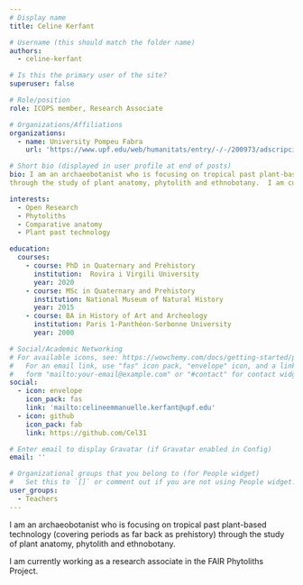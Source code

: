 ```yaml
---
# Display name
title: Celine Kerfant

# Username (this should match the folder name)
authors:
  - celine-kerfant

# Is this the primary user of the site?
superuser: false

# Role/position
role: ICOPS member, Research Associate

# Organizations/Affiliations
organizations:
  - name: University Pompeu Fabra
    url: 'https://www.upf.edu/web/humanitats/entry/-/-/200973/adscripcion/c%C3%A9line-emmanuelle-kerfant'

# Short bio (displayed in user profile at end of posts)
bio: I am an archaeobotanist who is focusing on tropical past plant-based technology (covering periods as far back as prehistory) 
through the study of plant anatomy, phytolith and ethnobotany.  I am currently working as a research assistant in the FAIR Phytoliths Project.

interests:
  - Open Research
  - Phytoliths
  - Comparative anatomy
  - Plant past technology

education:
  courses:
    - course: PhD in Quaternary and Prehistory
      institution:  Rovira i Virgili University
      year: 2020
    - course: MSc in Quaternary and Prehistory
      institution: National Museum of Natural History
      year: 2015
    - course: BA in History of Art and Archeology  
      institution: Paris 1-Panthéon-Sorbonne University
      year: 2000

# Social/Academic Networking
# For available icons, see: https://wowchemy.com/docs/getting-started/page-builder/#icons
#   For an email link, use "fas" icon pack, "envelope" icon, and a link in the
#   form "mailto:your-email@example.com" or "#contact" for contact widget.
social:
  - icon: envelope
    icon_pack: fas
    link: 'mailto:celineemmanuelle.kerfant@upf.edu'
  - icon: github
    icon_pack: fab
    link: https://github.com/Cel31

# Enter email to display Gravatar (if Gravatar enabled in Config)
email: ''

# Organizational groups that you belong to (for People widget)
#   Set this to `[]` or comment out if you are not using People widget.
user_groups:
  - Teachers
---
```


I am an archaeobotanist who is focusing on tropical past plant-based technology (covering periods as far back as prehistory) 
through the study of plant anatomy, phytolith and ethnobotany.  

I am currently working as a research associate in the FAIR Phytoliths Project.

